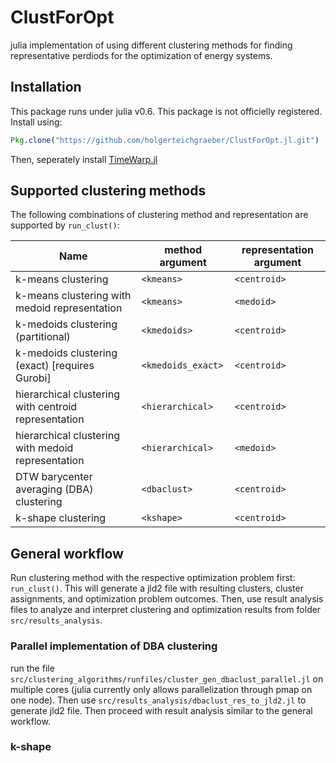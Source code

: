 # ClustForOpt 

julia implementation of using different clustering methods for finding representative perdiods for the optimization of energy systems. 

## Installation
This package runs under julia v0.6.
This package is not officielly registered. Install using: 

```julia
Pkg.clone("https://github.com/holgerteichgraeber/ClustForOpt.jl.git") 
```

Then, seperately install [TimeWarp.jl](https://github.com/ahwillia/TimeWarp.jl) 


## Supported clustering methods

The following combinations of clustering method and representation are supported by `run_clust()`:

Name | method argument | representation argument
---- | --------------- | -----------------------
k-means clustering | `<kmeans>` | `<centroid>`
k-means clustering with medoid representation | `<kmeans>` | `<medoid>`
k-medoids clustering (partitional) | `<kmedoids>` | `<centroid>`
k-medoids clustering (exact) [requires Gurobi] | `<kmedoids_exact>` | `<centroid>`
hierarchical clustering with centroid representation | `<hierarchical>` | `<centroid>`
hierarchical clustering with medoid representation | `<hierarchical>` | `<medoid>`
DTW barycenter averaging (DBA) clustering | `<dbaclust>` | `<centroid>`
k-shape clustering | `<kshape>` | `<centroid>`

## General workflow

Run clustering method with the respective optimization problem first: `run_clust()`. 
This will generate a jld2 file with resulting clusters, cluster assignments, and optimization problem outcomes. 
Then, use result analysis files to analyze and interpret clustering and optimization results from folder `src/results_analysis`.

### Parallel implementation of DBA clustering
run the file `src/clustering_algorithms/runfiles/cluster_gen_dbaclust_parallel.jl` on multiple cores (julia currently only allows parallelization through pmap on one node). Then use `src/results_analysis/dbaclust_res_to_jld2.jl` to generate jld2 file. Then proceed with result analysis similar to the general workflow.


### k-shape



